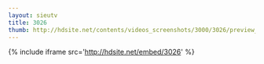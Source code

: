 ```yaml
---
layout: sieutv
title: 3026
thumb: http://hdsite.net/contents/videos_screenshots/3000/3026/preview_360p.mp4.jpg
---
```

{% include iframe src='http://hdsite.net/embed/3026' %}
 
